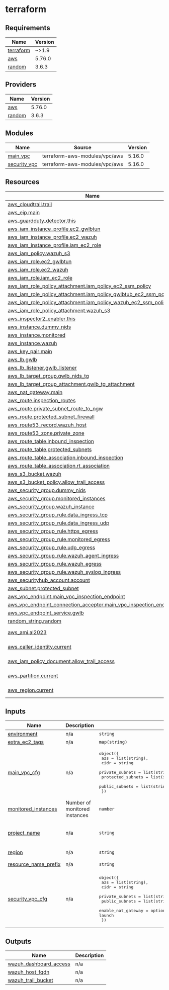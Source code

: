 # terraform

<!-- BEGINNING OF PRE-COMMIT-TERRAFORM DOCS HOOK -->
## Requirements

| Name | Version |
|------|---------|
| <a name="requirement_terraform"></a> [terraform](#requirement\_terraform) | ~>1.9 |
| <a name="requirement_aws"></a> [aws](#requirement\_aws) | 5.76.0 |
| <a name="requirement_random"></a> [random](#requirement\_random) | 3.6.3 |

## Providers

| Name | Version |
|------|---------|
| <a name="provider_aws"></a> [aws](#provider\_aws) | 5.76.0 |
| <a name="provider_random"></a> [random](#provider\_random) | 3.6.3 |

## Modules

| Name | Source | Version |
|------|--------|---------|
| <a name="module_main_vpc"></a> [main\_vpc](#module\_main\_vpc) | terraform-aws-modules/vpc/aws | 5.16.0 |
| <a name="module_security_vpc"></a> [security\_vpc](#module\_security\_vpc) | terraform-aws-modules/vpc/aws | 5.16.0 |

## Resources

| Name | Type |
|------|------|
| [aws_cloudtrail.trail](https://registry.terraform.io/providers/hashicorp/aws/5.76.0/docs/resources/cloudtrail) | resource |
| [aws_eip.main](https://registry.terraform.io/providers/hashicorp/aws/5.76.0/docs/resources/eip) | resource |
| [aws_guardduty_detector.this](https://registry.terraform.io/providers/hashicorp/aws/5.76.0/docs/resources/guardduty_detector) | resource |
| [aws_iam_instance_profile.ec2_gwlbtun](https://registry.terraform.io/providers/hashicorp/aws/5.76.0/docs/resources/iam_instance_profile) | resource |
| [aws_iam_instance_profile.ec2_wazuh](https://registry.terraform.io/providers/hashicorp/aws/5.76.0/docs/resources/iam_instance_profile) | resource |
| [aws_iam_instance_profile.iam_ec2_role](https://registry.terraform.io/providers/hashicorp/aws/5.76.0/docs/resources/iam_instance_profile) | resource |
| [aws_iam_policy.wazuh_s3](https://registry.terraform.io/providers/hashicorp/aws/5.76.0/docs/resources/iam_policy) | resource |
| [aws_iam_role.ec2_gwlbtun](https://registry.terraform.io/providers/hashicorp/aws/5.76.0/docs/resources/iam_role) | resource |
| [aws_iam_role.ec2_wazuh](https://registry.terraform.io/providers/hashicorp/aws/5.76.0/docs/resources/iam_role) | resource |
| [aws_iam_role.iam_ec2_role](https://registry.terraform.io/providers/hashicorp/aws/5.76.0/docs/resources/iam_role) | resource |
| [aws_iam_role_policy_attachment.iam_policy_ec2_ssm_policy](https://registry.terraform.io/providers/hashicorp/aws/5.76.0/docs/resources/iam_role_policy_attachment) | resource |
| [aws_iam_role_policy_attachment.iam_policy_gwlbtub_ec2_ssm_policy](https://registry.terraform.io/providers/hashicorp/aws/5.76.0/docs/resources/iam_role_policy_attachment) | resource |
| [aws_iam_role_policy_attachment.iam_policy_wazuh_ec2_ssm_policy](https://registry.terraform.io/providers/hashicorp/aws/5.76.0/docs/resources/iam_role_policy_attachment) | resource |
| [aws_iam_role_policy_attachment.wazuh_s3](https://registry.terraform.io/providers/hashicorp/aws/5.76.0/docs/resources/iam_role_policy_attachment) | resource |
| [aws_inspector2_enabler.this](https://registry.terraform.io/providers/hashicorp/aws/5.76.0/docs/resources/inspector2_enabler) | resource |
| [aws_instance.dummy_nids](https://registry.terraform.io/providers/hashicorp/aws/5.76.0/docs/resources/instance) | resource |
| [aws_instance.monitored](https://registry.terraform.io/providers/hashicorp/aws/5.76.0/docs/resources/instance) | resource |
| [aws_instance.wazuh](https://registry.terraform.io/providers/hashicorp/aws/5.76.0/docs/resources/instance) | resource |
| [aws_key_pair.main](https://registry.terraform.io/providers/hashicorp/aws/5.76.0/docs/resources/key_pair) | resource |
| [aws_lb.gwlb](https://registry.terraform.io/providers/hashicorp/aws/5.76.0/docs/resources/lb) | resource |
| [aws_lb_listener.gwlb_listener](https://registry.terraform.io/providers/hashicorp/aws/5.76.0/docs/resources/lb_listener) | resource |
| [aws_lb_target_group.gwlb_nids_tg](https://registry.terraform.io/providers/hashicorp/aws/5.76.0/docs/resources/lb_target_group) | resource |
| [aws_lb_target_group_attachment.gwlb_tg_attachment](https://registry.terraform.io/providers/hashicorp/aws/5.76.0/docs/resources/lb_target_group_attachment) | resource |
| [aws_nat_gateway.main](https://registry.terraform.io/providers/hashicorp/aws/5.76.0/docs/resources/nat_gateway) | resource |
| [aws_route.inspection_routes](https://registry.terraform.io/providers/hashicorp/aws/5.76.0/docs/resources/route) | resource |
| [aws_route.private_subnet_route_to_ngw](https://registry.terraform.io/providers/hashicorp/aws/5.76.0/docs/resources/route) | resource |
| [aws_route.protected_subnet_firewall](https://registry.terraform.io/providers/hashicorp/aws/5.76.0/docs/resources/route) | resource |
| [aws_route53_record.wazuh_host](https://registry.terraform.io/providers/hashicorp/aws/5.76.0/docs/resources/route53_record) | resource |
| [aws_route53_zone.private_zone](https://registry.terraform.io/providers/hashicorp/aws/5.76.0/docs/resources/route53_zone) | resource |
| [aws_route_table.inbound_inspection](https://registry.terraform.io/providers/hashicorp/aws/5.76.0/docs/resources/route_table) | resource |
| [aws_route_table.protected_subnets](https://registry.terraform.io/providers/hashicorp/aws/5.76.0/docs/resources/route_table) | resource |
| [aws_route_table_association.inbound_inspection](https://registry.terraform.io/providers/hashicorp/aws/5.76.0/docs/resources/route_table_association) | resource |
| [aws_route_table_association.rt_association](https://registry.terraform.io/providers/hashicorp/aws/5.76.0/docs/resources/route_table_association) | resource |
| [aws_s3_bucket.wazuh](https://registry.terraform.io/providers/hashicorp/aws/5.76.0/docs/resources/s3_bucket) | resource |
| [aws_s3_bucket_policy.allow_trail_access](https://registry.terraform.io/providers/hashicorp/aws/5.76.0/docs/resources/s3_bucket_policy) | resource |
| [aws_security_group.dummy_nids](https://registry.terraform.io/providers/hashicorp/aws/5.76.0/docs/resources/security_group) | resource |
| [aws_security_group.monitored_instances](https://registry.terraform.io/providers/hashicorp/aws/5.76.0/docs/resources/security_group) | resource |
| [aws_security_group.wazuh_instance](https://registry.terraform.io/providers/hashicorp/aws/5.76.0/docs/resources/security_group) | resource |
| [aws_security_group_rule.data_ingress_tcp](https://registry.terraform.io/providers/hashicorp/aws/5.76.0/docs/resources/security_group_rule) | resource |
| [aws_security_group_rule.data_ingress_udp](https://registry.terraform.io/providers/hashicorp/aws/5.76.0/docs/resources/security_group_rule) | resource |
| [aws_security_group_rule.https_egress](https://registry.terraform.io/providers/hashicorp/aws/5.76.0/docs/resources/security_group_rule) | resource |
| [aws_security_group_rule.monitored_egress](https://registry.terraform.io/providers/hashicorp/aws/5.76.0/docs/resources/security_group_rule) | resource |
| [aws_security_group_rule.udp_egress](https://registry.terraform.io/providers/hashicorp/aws/5.76.0/docs/resources/security_group_rule) | resource |
| [aws_security_group_rule.wazuh_agent_ingress](https://registry.terraform.io/providers/hashicorp/aws/5.76.0/docs/resources/security_group_rule) | resource |
| [aws_security_group_rule.wazuh_egress](https://registry.terraform.io/providers/hashicorp/aws/5.76.0/docs/resources/security_group_rule) | resource |
| [aws_security_group_rule.wazuh_syslog_ingress](https://registry.terraform.io/providers/hashicorp/aws/5.76.0/docs/resources/security_group_rule) | resource |
| [aws_securityhub_account.account](https://registry.terraform.io/providers/hashicorp/aws/5.76.0/docs/resources/securityhub_account) | resource |
| [aws_subnet.protected_subnet](https://registry.terraform.io/providers/hashicorp/aws/5.76.0/docs/resources/subnet) | resource |
| [aws_vpc_endpoint.main_vpc_inspection_endpoint](https://registry.terraform.io/providers/hashicorp/aws/5.76.0/docs/resources/vpc_endpoint) | resource |
| [aws_vpc_endpoint_connection_accepter.main_vpc_inspection_endpoint](https://registry.terraform.io/providers/hashicorp/aws/5.76.0/docs/resources/vpc_endpoint_connection_accepter) | resource |
| [aws_vpc_endpoint_service.gwlb](https://registry.terraform.io/providers/hashicorp/aws/5.76.0/docs/resources/vpc_endpoint_service) | resource |
| [random_string.random](https://registry.terraform.io/providers/hashicorp/random/3.6.3/docs/resources/string) | resource |
| [aws_ami.al2023](https://registry.terraform.io/providers/hashicorp/aws/5.76.0/docs/data-sources/ami) | data source |
| [aws_caller_identity.current](https://registry.terraform.io/providers/hashicorp/aws/5.76.0/docs/data-sources/caller_identity) | data source |
| [aws_iam_policy_document.allow_trail_access](https://registry.terraform.io/providers/hashicorp/aws/5.76.0/docs/data-sources/iam_policy_document) | data source |
| [aws_partition.current](https://registry.terraform.io/providers/hashicorp/aws/5.76.0/docs/data-sources/partition) | data source |
| [aws_region.current](https://registry.terraform.io/providers/hashicorp/aws/5.76.0/docs/data-sources/region) | data source |

## Inputs

| Name | Description | Type | Default | Required |
|------|-------------|------|---------|:--------:|
| <a name="input_environment"></a> [environment](#input\_environment) | n/a | `string` | `"demo"` | no |
| <a name="input_extra_ec2_tags"></a> [extra\_ec2\_tags](#input\_extra\_ec2\_tags) | n/a | `map(string)` | n/a | yes |
| <a name="input_main_vpc_cfg"></a> [main\_vpc\_cfg](#input\_main\_vpc\_cfg) | n/a | <pre>object({<br>    azs               = list(string),<br>    cidr              = string<br>    private_subnets   = list(string)<br>    protected_subnets = list(string)<br>    public_subnets    = list(string)<br>  })</pre> | n/a | yes |
| <a name="input_monitored_instances"></a> [monitored\_instances](#input\_monitored\_instances) | Number of monitored instances | `number` | n/a | yes |
| <a name="input_project_name"></a> [project\_name](#input\_project\_name) | n/a | `string` | `"real-time-threat-detection-on-aws"` | no |
| <a name="input_region"></a> [region](#input\_region) | n/a | `string` | `"eu-west-1"` | no |
| <a name="input_resource_name_prefix"></a> [resource\_name\_prefix](#input\_resource\_name\_prefix) | n/a | `string` | `"workshop-rttdoa"` | no |
| <a name="input_security_vpc_cfg"></a> [security\_vpc\_cfg](#input\_security\_vpc\_cfg) | n/a | <pre>object({<br>    azs                = list(string),<br>    cidr               = string<br>    private_subnets    = list(string)<br>    public_subnets     = list(string)<br>    enable_nat_gateway = optional(bool, false) #required only for first launch<br>  })</pre> | n/a | yes |

## Outputs

| Name | Description |
|------|-------------|
| <a name="output_wazuh_dashboard_access"></a> [wazuh\_dashboard\_access](#output\_wazuh\_dashboard\_access) | n/a |
| <a name="output_wazuh_host_fqdn"></a> [wazuh\_host\_fqdn](#output\_wazuh\_host\_fqdn) | n/a |
| <a name="output_wazuh_trail_bucket"></a> [wazuh\_trail\_bucket](#output\_wazuh\_trail\_bucket) | n/a |
<!-- END OF PRE-COMMIT-TERRAFORM DOCS HOOK -->
